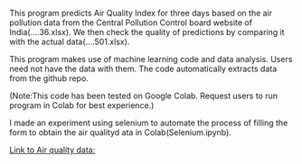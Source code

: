 This program predicts Air Quality Index for three days based on the air pollution data from the Central Pollution Control board website of India(....36.xlsx). We then check the quality of predictions by comparing it with the actual data(....501.xlsx).

This program makes use of machine learning code and data analysis. Users need not have the data with them. The code automatically extracts data from the github repo.  

(Note:This code has been tested on Google Colab. Request users to run program in Colab for best experience.)

I made an experiment using selenium to automate the process of filling the form to obtain the air qualityd ata in Colab(Selenium.ipynb).

[Link to Air quality data:](https://app.cpcbccr.com/ccr/#/caaqm-dashboard-all/caaqm-landing/data)
